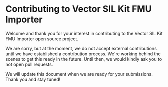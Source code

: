 # Contributing to Vector SIL Kit FMU Importer

Welcome and thank you for your interest in contributing to the Vector SIL Kit
FMU Importer open source project.

We are sorry, but at the moment, we do not accept external contributions until
we have established a contribution process. We're working behind the scenes to
get this ready in the future. Until then, we would kindly ask you to not open
pull requests.

We will update this document when we are ready for your submissions.
Thank you and stay tuned!

